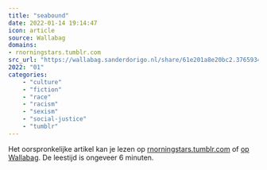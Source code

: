 ```yaml
---
title: "seabound"
date: 2022-01-14 19:14:47
icon: article
source: Wallabag
domains:
- rnorningstars.tumblr.com
src_url: "https://wallabag.sanderdorigo.nl/share/61e201a8e20bc2.37659340"
2022: "01"
categories:
    - "culture"
    - "fiction"
    - "race"
    - "racism"
    - "sexism"
    - "social-justice"
    - "tumblr"
---
```

Het oorspronkelijke artikel kan je lezen op [rnorningstars.tumblr.com](https://rnorningstars.tumblr.com/post/671029567145836544/theres-also-a-large-grey-area-between-an) of [op Wallabag](https://wallabag.sanderdorigo.nl/share/61e201a8e20bc2.37659340). De leestijd is ongeveer 6 minuten.